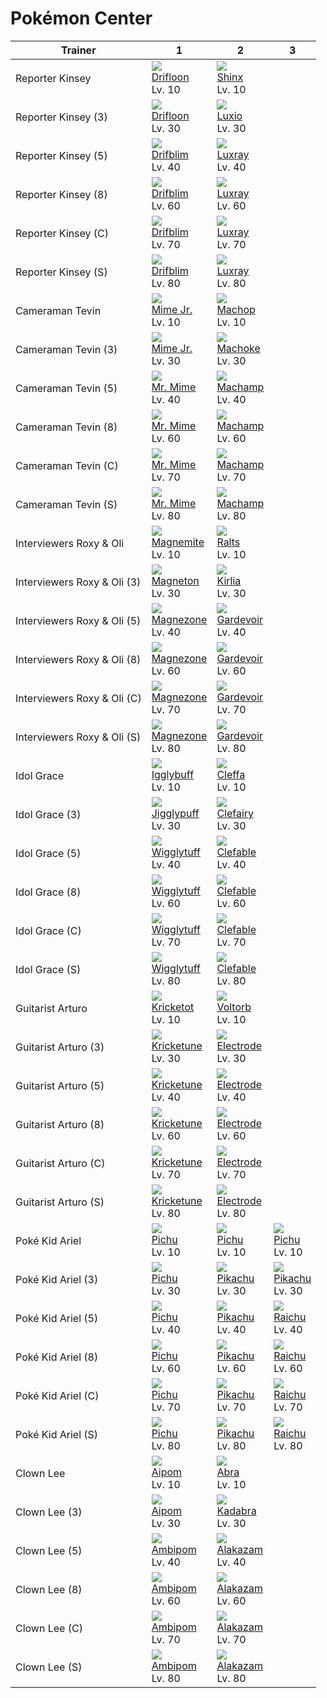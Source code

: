 # Pokémon Center

Trainer                     | 1                                  | 2                                 | 3
---                         | ---                                | ---                               | ---
Reporter Kinsey             | ![][425]<br>[Drifloon]<br>Lv. 10   | ![][403]<br>[Shinx]<br>Lv. 10     | &nbsp;
Reporter Kinsey (3)         | ![][425]<br>[Drifloon]<br>Lv. 30   | ![][404]<br>[Luxio]<br>Lv. 30     | &nbsp;
Reporter Kinsey (5)         | ![][426]<br>[Drifblim]<br>Lv. 40   | ![][405]<br>[Luxray]<br>Lv. 40    | &nbsp;
Reporter Kinsey (8)         | ![][426]<br>[Drifblim]<br>Lv. 60   | ![][405]<br>[Luxray]<br>Lv. 60    | &nbsp;
Reporter Kinsey (C)         | ![][426]<br>[Drifblim]<br>Lv. 70   | ![][405]<br>[Luxray]<br>Lv. 70    | &nbsp;
Reporter Kinsey (S)         | ![][426]<br>[Drifblim]<br>Lv. 80   | ![][405]<br>[Luxray]<br>Lv. 80    | &nbsp;
Cameraman Tevin             | ![][439]<br>[Mime Jr.]<br>Lv. 10   | ![][066]<br>[Machop]<br>Lv. 10    | &nbsp;
Cameraman Tevin (3)         | ![][439]<br>[Mime Jr.]<br>Lv. 30   | ![][067]<br>[Machoke]<br>Lv. 30   | &nbsp;
Cameraman Tevin (5)         | ![][122]<br>[Mr. Mime]<br>Lv. 40   | ![][068]<br>[Machamp]<br>Lv. 40   | &nbsp;
Cameraman Tevin (8)         | ![][122]<br>[Mr. Mime]<br>Lv. 60   | ![][068]<br>[Machamp]<br>Lv. 60   | &nbsp;
Cameraman Tevin (C)         | ![][122]<br>[Mr. Mime]<br>Lv. 70   | ![][068]<br>[Machamp]<br>Lv. 70   | &nbsp;
Cameraman Tevin (S)         | ![][122]<br>[Mr. Mime]<br>Lv. 80   | ![][068]<br>[Machamp]<br>Lv. 80   | &nbsp;
Interviewers Roxy & Oli     | ![][081]<br>[Magnemite]<br>Lv. 10  | ![][280]<br>[Ralts]<br>Lv. 10     | &nbsp;
Interviewers Roxy & Oli (3) | ![][082]<br>[Magneton]<br>Lv. 30   | ![][281]<br>[Kirlia]<br>Lv. 30    | &nbsp;
Interviewers Roxy & Oli (5) | ![][462]<br>[Magnezone]<br>Lv. 40  | ![][282]<br>[Gardevoir]<br>Lv. 40 | &nbsp;
Interviewers Roxy & Oli (8) | ![][462]<br>[Magnezone]<br>Lv. 60  | ![][282]<br>[Gardevoir]<br>Lv. 60 | &nbsp;
Interviewers Roxy & Oli (C) | ![][462]<br>[Magnezone]<br>Lv. 70  | ![][282]<br>[Gardevoir]<br>Lv. 70 | &nbsp;
Interviewers Roxy & Oli (S) | ![][462]<br>[Magnezone]<br>Lv. 80  | ![][282]<br>[Gardevoir]<br>Lv. 80 | &nbsp;
Idol Grace                  | ![][174]<br>[Igglybuff]<br>Lv. 10  | ![][173]<br>[Cleffa]<br>Lv. 10    | &nbsp;
Idol Grace (3)              | ![][039]<br>[Jigglypuff]<br>Lv. 30 | ![][035]<br>[Clefairy]<br>Lv. 30  | &nbsp;
Idol Grace (5)              | ![][040]<br>[Wigglytuff]<br>Lv. 40 | ![][036]<br>[Clefable]<br>Lv. 40  | &nbsp;
Idol Grace (8)              | ![][040]<br>[Wigglytuff]<br>Lv. 60 | ![][036]<br>[Clefable]<br>Lv. 60  | &nbsp;
Idol Grace (C)              | ![][040]<br>[Wigglytuff]<br>Lv. 70 | ![][036]<br>[Clefable]<br>Lv. 70  | &nbsp;
Idol Grace (S)              | ![][040]<br>[Wigglytuff]<br>Lv. 80 | ![][036]<br>[Clefable]<br>Lv. 80  | &nbsp;
Guitarist Arturo            | ![][401]<br>[Kricketot]<br>Lv. 10  | ![][100]<br>[Voltorb]<br>Lv. 10   | &nbsp;
Guitarist Arturo (3)        | ![][402]<br>[Kricketune]<br>Lv. 30 | ![][101]<br>[Electrode]<br>Lv. 30 | &nbsp;
Guitarist Arturo (5)        | ![][402]<br>[Kricketune]<br>Lv. 40 | ![][101]<br>[Electrode]<br>Lv. 40 | &nbsp;
Guitarist Arturo (8)        | ![][402]<br>[Kricketune]<br>Lv. 60 | ![][101]<br>[Electrode]<br>Lv. 60 | &nbsp;
Guitarist Arturo (C)        | ![][402]<br>[Kricketune]<br>Lv. 70 | ![][101]<br>[Electrode]<br>Lv. 70 | &nbsp;
Guitarist Arturo (S)        | ![][402]<br>[Kricketune]<br>Lv. 80 | ![][101]<br>[Electrode]<br>Lv. 80 | &nbsp;
Poké Kid Ariel              | ![][172]<br>[Pichu]<br>Lv. 10      | ![][172]<br>[Pichu]<br>Lv. 10     | ![][172]<br>[Pichu]<br>Lv. 10
Poké Kid Ariel (3)          | ![][172]<br>[Pichu]<br>Lv. 30      | ![][025]<br>[Pikachu]<br>Lv. 30   | ![][025]<br>[Pikachu]<br>Lv. 30
Poké Kid Ariel (5)          | ![][172]<br>[Pichu]<br>Lv. 40      | ![][025]<br>[Pikachu]<br>Lv. 40   | ![][026]<br>[Raichu]<br>Lv. 40
Poké Kid Ariel (8)          | ![][172]<br>[Pichu]<br>Lv. 60      | ![][025]<br>[Pikachu]<br>Lv. 60   | ![][026]<br>[Raichu]<br>Lv. 60
Poké Kid Ariel (C)          | ![][172]<br>[Pichu]<br>Lv. 70      | ![][025]<br>[Pikachu]<br>Lv. 70   | ![][026]<br>[Raichu]<br>Lv. 70
Poké Kid Ariel (S)          | ![][172]<br>[Pichu]<br>Lv. 80      | ![][025]<br>[Pikachu]<br>Lv. 80   | ![][026]<br>[Raichu]<br>Lv. 80
Clown Lee                   | ![][190]<br>[Aipom]<br>Lv. 10      | ![][063]<br>[Abra]<br>Lv. 10      | &nbsp;
Clown Lee (3)               | ![][190]<br>[Aipom]<br>Lv. 30      | ![][064]<br>[Kadabra]<br>Lv. 30   | &nbsp;
Clown Lee (5)               | ![][424]<br>[Ambipom]<br>Lv. 40    | ![][065]<br>[Alakazam]<br>Lv. 40  | &nbsp;
Clown Lee (8)               | ![][424]<br>[Ambipom]<br>Lv. 60    | ![][065]<br>[Alakazam]<br>Lv. 60  | &nbsp;
Clown Lee (C)               | ![][424]<br>[Ambipom]<br>Lv. 70    | ![][065]<br>[Alakazam]<br>Lv. 70  | &nbsp;
Clown Lee (S)               | ![][424]<br>[Ambipom]<br>Lv. 80    | ![][065]<br>[Alakazam]<br>Lv. 80  | &nbsp;

[Pikachu]: ../../pokemon_changes/025/
[Raichu]: ../../pokemon_changes/026/
[Clefairy]: ../../pokemon_changes/035/
[Clefable]: ../../pokemon_changes/036/
[Jigglypuff]: ../../pokemon_changes/039/
[Wigglytuff]: ../../pokemon_changes/040/
[Abra]: ../../pokemon_changes/063/
[Kadabra]: ../../pokemon_changes/064/
[Alakazam]: ../../pokemon_changes/065/
[Machop]: ../../pokemon_changes/066/
[Machoke]: ../../pokemon_changes/067/
[Machamp]: ../../pokemon_changes/068/
[Magnemite]: ../../pokemon_changes/081/
[Magneton]: ../../pokemon_changes/082/
[Voltorb]: ../../pokemon_changes/100/
[Electrode]: ../../pokemon_changes/101/
[Mr. Mime]: ../../pokemon_changes/122/
[Pichu]: ../../pokemon_changes/172/
[Cleffa]: ../../pokemon_changes/173/
[Igglybuff]: ../../pokemon_changes/174/
[Aipom]: ../../pokemon_changes/190/
[Ralts]: ../../pokemon_changes/280/
[Kirlia]: ../../pokemon_changes/281/
[Gardevoir]: ../../pokemon_changes/282/
[Kricketot]: ../../pokemon_changes/401/
[Kricketune]: ../../pokemon_changes/402/
[Shinx]: ../../pokemon_changes/403/
[Luxio]: ../../pokemon_changes/404/
[Luxray]: ../../pokemon_changes/405/
[Ambipom]: ../../pokemon_changes/424/
[Drifloon]: ../../pokemon_changes/425/
[Drifblim]: ../../pokemon_changes/426/
[Mime Jr.]: ../../pokemon_changes/439/
[Magnezone]: ../../pokemon_changes/462/
[025]: ../img/pokemon/025.png
[026]: ../img/pokemon/026.png
[035]: ../img/pokemon/035.png
[036]: ../img/pokemon/036.png
[039]: ../img/pokemon/039.png
[040]: ../img/pokemon/040.png
[063]: ../img/pokemon/063.png
[064]: ../img/pokemon/064.png
[065]: ../img/pokemon/065.png
[066]: ../img/pokemon/066.png
[067]: ../img/pokemon/067.png
[068]: ../img/pokemon/068.png
[081]: ../img/pokemon/081.png
[082]: ../img/pokemon/082.png
[100]: ../img/pokemon/100.png
[101]: ../img/pokemon/101.png
[122]: ../img/pokemon/122.png
[172]: ../img/pokemon/172.png
[173]: ../img/pokemon/173.png
[174]: ../img/pokemon/174.png
[190]: ../img/pokemon/190.png
[280]: ../img/pokemon/280.png
[281]: ../img/pokemon/281.png
[282]: ../img/pokemon/282.png
[401]: ../img/pokemon/401.png
[402]: ../img/pokemon/402.png
[403]: ../img/pokemon/403.png
[404]: ../img/pokemon/404.png
[405]: ../img/pokemon/405.png
[424]: ../img/pokemon/424.png
[425]: ../img/pokemon/425.png
[426]: ../img/pokemon/426.png
[439]: ../img/pokemon/439.png
[462]: ../img/pokemon/462.png
